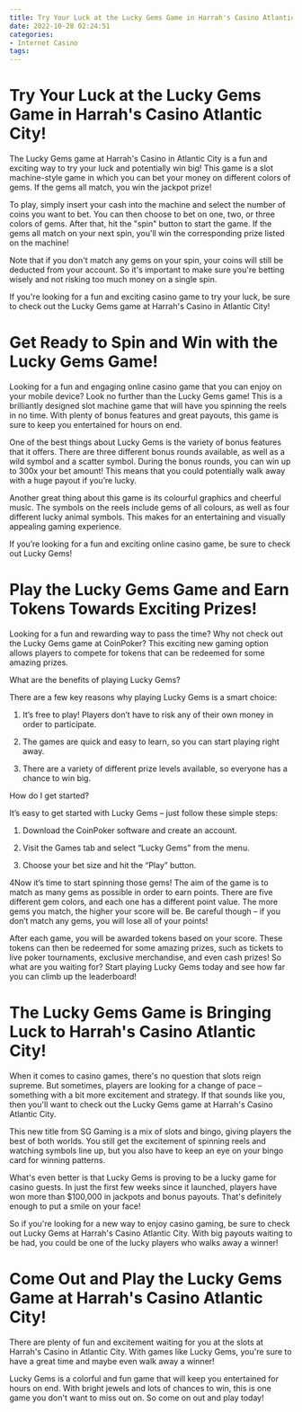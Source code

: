 ```yaml
---
title: Try Your Luck at the Lucky Gems Game in Harrah's Casino Atlantic City!
date: 2022-10-28 02:24:51
categories:
- Internet Casino
tags:
---
```



#  Try Your Luck at the Lucky Gems Game in Harrah's Casino Atlantic City!

The Lucky Gems game at Harrah's Casino in Atlantic City is a fun and exciting way to try your luck and potentially win big! This game is a slot machine-style game in which you can bet your money on different colors of gems. If the gems all match, you win the jackpot prize!

To play, simply insert your cash into the machine and select the number of coins you want to bet. You can then choose to bet on one, two, or three colors of gems. After that, hit the "spin" button to start the game. If the gems all match on your next spin, you'll win the corresponding prize listed on the machine!

Note that if you don't match any gems on your spin, your coins will still be deducted from your account. So it's important to make sure you're betting wisely and not risking too much money on a single spin.

If you're looking for a fun and exciting casino game to try your luck, be sure to check out the Lucky Gems game at Harrah's Casino in Atlantic City!

#  Get Ready to Spin and Win with the Lucky Gems Game!

Looking for a fun and engaging online casino game that you can enjoy on your mobile device? Look no further than the Lucky Gems game! This is a brilliantly designed slot machine game that will have you spinning the reels in no time. With plenty of bonus features and great payouts, this game is sure to keep you entertained for hours on end.

One of the best things about Lucky Gems is the variety of bonus features that it offers. There are three different bonus rounds available, as well as a wild symbol and a scatter symbol. During the bonus rounds, you can win up to 300x your bet amount! This means that you could potentially walk away with a huge payout if you’re lucky.

Another great thing about this game is its colourful graphics and cheerful music. The symbols on the reels include gems of all colours, as well as four different lucky animal symbols. This makes for an entertaining and visually appealing gaming experience.

If you’re looking for a fun and exciting online casino game, be sure to check out Lucky Gems!

#  Play the Lucky Gems Game and Earn Tokens Towards Exciting Prizes!

Looking for a fun and rewarding way to pass the time? Why not check out the Lucky Gems game at CoinPoker? This exciting new gaming option allows players to compete for tokens that can be redeemed for some amazing prizes.

What are the benefits of playing Lucky Gems?

There are a few key reasons why playing Lucky Gems is a smart choice:

1. It’s free to play! Players don’t have to risk any of their own money in order to participate.

2. The games are quick and easy to learn, so you can start playing right away.

3. There are a variety of different prize levels available, so everyone has a chance to win big.

How do I get started?

It’s easy to get started with Lucky Gems – just follow these simple steps:

1. Download the CoinPoker software and create an account.

2. Visit the Games tab and select “Lucky Gems” from the menu.

3. Choose your bet size and hit the “Play” button.

4Now it’s time to start spinning those gems! The aim of the game is to match as many gems as possible in order to earn points. There are five different gem colors, and each one has a different point value. The more gems you match, the higher your score will be. Be careful though – if you don’t match any gems, you will lose all of your points!

















   After each game, you will be awarded tokens based on your score. These tokens can then be redeemed for some amazing prizes, such as tickets to live poker tournaments, exclusive merchandise, and even cash prizes! So what are you waiting for? Start playing Lucky Gems today and see how far you can climb up the leaderboard!

#  The Lucky Gems Game is Bringing Luck to Harrah's Casino Atlantic City!

When it comes to casino games, there's no question that slots reign supreme. But sometimes, players are looking for a change of pace – something with a bit more excitement and strategy. If that sounds like you, then you'll want to check out the Lucky Gems game at Harrah's Casino Atlantic City.

This new title from SG Gaming is a mix of slots and bingo, giving players the best of both worlds. You still get the excitement of spinning reels and watching symbols line up, but you also have to keep an eye on your bingo card for winning patterns.

What's even better is that Lucky Gems is proving to be a lucky game for casino guests. In just the first few weeks since it launched, players have won more than $100,000 in jackpots and bonus payouts. That's definitely enough to put a smile on your face!

So if you're looking for a new way to enjoy casino gaming, be sure to check out Lucky Gems at Harrah's Casino Atlantic City. With big payouts waiting to be had, you could be one of the lucky players who walks away a winner!

#  Come Out and Play the Lucky Gems Game at Harrah's Casino Atlantic City!

There are plenty of fun and excitement waiting for you at the slots at Harrah's Casino in Atlantic City. With games like Lucky Gems, you're sure to have a great time and maybe even walk away a winner!

Lucky Gems is a colorful and fun game that will keep you entertained for hours on end. With bright jewels and lots of chances to win, this is one game you don't want to miss out on. So come on out and play today!